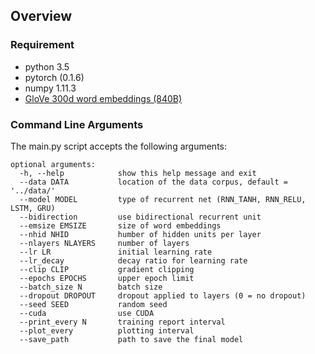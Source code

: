 ## Overview

### Requirement

* python 3.5
* pytorch (0.1.6)
* numpy 1.11.3
* [GloVe 300d word embeddings (840B)](https://nlp.stanford.edu/projects/glove/)

### Command Line Arguments

The main.py script accepts the following arguments:

```
optional arguments:
  -h, --help            show this help message and exit
  --data DATA           location of the data corpus, default = '../data/'
  --model MODEL         type of recurrent net (RNN_TANH, RNN_RELU, LSTM, GRU)
  --bidirection         use bidirectional recurrent unit
  --emsize EMSIZE       size of word embeddings
  --nhid NHID           humber of hidden units per layer
  --nlayers NLAYERS     number of layers
  --lr LR               initial learning rate
  --lr_decay            decay ratio for learning rate
  --clip CLIP           gradient clipping
  --epochs EPOCHS       upper epoch limit
  --batch_size N        batch size
  --dropout DROPOUT     dropout applied to layers (0 = no dropout)
  --seed SEED           random seed
  --cuda                use CUDA
  --print_every N       training report interval
  --plot_every          plotting interval
  --save_path           path to save the final model
  ```


